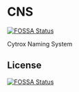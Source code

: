 # CNS
[![FOSSA Status](https://app.fossa.io/api/projects/git%2Bhttps%3A%2F%2Fgithub.com%2Fcytrox%2FCNS.svg?type=shield)](https://app.fossa.io/projects/git%2Bhttps%3A%2F%2Fgithub.com%2Fcytrox%2FCNS?ref=badge_shield)

Cytrox Naming System


## License
[![FOSSA Status](https://app.fossa.io/api/projects/git%2Bhttps%3A%2F%2Fgithub.com%2Fcytrox%2FCNS.svg?type=large)](https://app.fossa.io/projects/git%2Bhttps%3A%2F%2Fgithub.com%2Fcytrox%2FCNS?ref=badge_large)